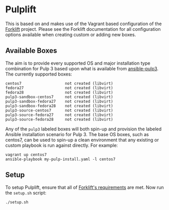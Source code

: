 # Pulplift

This is based on and makes use of the Vagrant based configuration of the [Forklift](https://github.com/theforeman/forklift) project. Please see the Forklift documentation for all configuration options available when creating custom or adding new boxes.

## Available Boxes

The aim is to provide every supported OS and major installation type combination for Pulp 3 based upon what is available from [ansible-pulp3](https://github.com/pulp/ansible-pulp3). The currently supported boxes:

```
centos7                   not created (libvirt)
fedora27                  not created (libvirt)
fedora28                  not created (libvirt)
pulp3-sandbox-centos7     not created (libvirt)
pulp3-sandbox-fedora27    not created (libvirt)
pulp3-sandbox-fedora28    not created (libvirt)
pulp3-source-centos7      not created (libvirt)
pulp3-source-fedora27     not created (libvirt)
pulp3-source-fedora28     not created (libvirt)
```

Any of the `pulp3` labeled boxes will both spin-up and provision the labeled Ansible installation scenario for Pulp 3. The base OS boxes, such as centos7, can be used to spin-up a clean environment that any existing or custom playbook is run against directly. For example:

```
vagrant up centos7
ansible-playbook my-pulp-install.yaml -l centos7
```

## Setup

To setup Pulplift, ensure that all of [Forklift's requirements](https://github.com/theforeman/forklift#requirements) are met. Now run the `setup.sh` script:

```
./setup.sh
```
